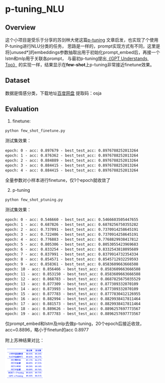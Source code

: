 # p-tuning_NLU


## Overview

这个小项目是受乐于分享的苏剑林大佬这篇[p-tuning](https://kexue.fm/archives/8295) 文章启发，也实现了个使用P-tuning进行NLU分类的任务，
思路是一样的，prompt实现方式有不同，这里是将[unused*]的embeddings参数抽取出用于初始化prompt_embed后，再接一个lstm和mlp用于关联各prompt，
与最初p-tuning提出[《GPT Understands, Too》](https://arxiv.org/abs/2103.10385) 的实现一样，结果显示在**few-shot**上p-tuning非常接近finetune效果。


## Dataset

数据是情感分类，下载地址[百度网盘](https://pan.baidu.com/s/1QonWjVp2Ef4Q6JxSbQ_cXg) 提取码：osja


## Evaluation

1. finetune:
```
python few_shot_finetune.py
```
测试集效果：
```
epoch: 0 - acc: 0.897679 - best_test_acc: 0.8976788252013264
epoch: 1 - acc: 0.876362 - best_test_acc: 0.8976788252013264
epoch: 2 - acc: 0.884889 - best_test_acc: 0.8976788252013264
epoch: 3 - acc: 0.884415 - best_test_acc: 0.8976788252013264
epoch: 4 - acc: 0.884415 - best_test_acc: 0.8976788252013264
```
全量参数对小样本进行finetune，仅1个epoch就收敛了

2. p-tuning
```
python few_shot_ptuning.py
```
测试集效果：
```
epoch: 0 - acc: 0.546660 - best_test_acc: 0.5466603505447655
epoch: 1 - acc: 0.687826 - best_test_acc: 0.6878256750355282
epoch: 2 - acc: 0.737091 - best_test_acc: 0.7370914258645191
epoch: 3 - acc: 0.722406 - best_test_acc: 0.7370914258645191
epoch: 4 - acc: 0.776883 - best_test_acc: 0.7768829938417812
epoch: 5 - acc: 0.805306 - best_test_acc: 0.8053055423969683
epoch: 6 - acc: 0.833254 - best_test_acc: 0.8332543818095689
epoch: 7 - acc: 0.837991 - best_test_acc: 0.8379914732354334
epoch: 8 - acc: 0.854571 - best_test_acc: 0.8545712932259593
epoch: 9 - acc: 0.858361 - best_test_acc: 0.8583609663666508
epoch: 10 - acc: 0.856466 - best_test_acc: 0.8583609663666508
epoch: 11 - acc: 0.853150 - best_test_acc: 0.8583609663666508
epoch: 12 - acc: 0.868783 - best_test_acc: 0.8687825675035529
epoch: 13 - acc: 0.877309 - best_test_acc: 0.877309332070109
epoch: 14 - acc: 0.873993 - best_test_acc: 0.877309332070109
epoch: 15 - acc: 0.877783 - best_test_acc: 0.8777830412126955
epoch: 16 - acc: 0.882994 - best_test_acc: 0.8829938417811464
epoch: 17 - acc: 0.881573 - best_test_acc: 0.8829938417811464
epoch: 18 - acc: 0.889626 - best_test_acc: 0.8896257697773567
epoch: 19 - acc: 0.877783 - best_test_acc: 0.8896257697773567
```
仅prompt_embed和lstm及mlp去做p-tuning，20个epoch后接近收敛，acc=0.8896，略小于finetun的acc 0.8977

附上苏神结果对比：

<img src="img.png" alt="img" height="25%" width="25%" />

